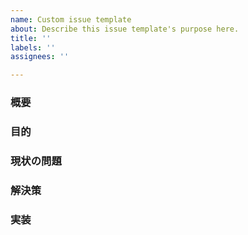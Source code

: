 ```yaml
---
name: Custom issue template
about: Describe this issue template's purpose here.
title: ''
labels: ''
assignees: ''

---
```


### 概要

### 目的

### 現状の問題

### 解決策

### 実装
